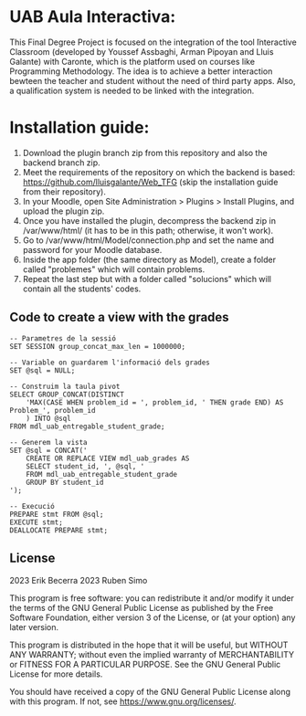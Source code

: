 # UAB Aula Interactiva:

This Final Degree Project is focused on the integration of the tool  ̈Interactive Classroom
(developed by Youssef Assbaghi, Arman Pipoyan and Lluis Galante) with Caronte, which is the 
platform used on courses like Programming Methodology. The idea is to achieve a better 
interaction bewteen the teacher and student without the need of third party apps.
Also, a qualification system is needed to be linked with the integration.


# Installation guide:

1. Download the plugin branch zip from this repository and also the backend branch zip.
2. Meet the requirements of the repository on which the backend is based: https://github.com/lluisgalante/Web_TFG (skip the installation guide from their repository).
3. In your Moodle, open Site Administration > Plugins > Install Plugins, and upload the plugin zip.
4. Once you have installed the plugin, decompress the backend zip in /var/www/html/ (it has to be in this path; otherwise, it won't work).
5. Go to /var/www/html/Model/connection.php and set the name and password for your Moodle database.
6. Inside the app folder (the same directory as Model), create a folder called "problemes" which will contain problems.
7. Repeat the last step but with a folder called "solucions" which will contain all the students' codes.

## Code to create a view with the grades ##
    -- Parametres de la sessió
    SET SESSION group_concat_max_len = 1000000;
    
    -- Variable on guardarem l'informació dels grades
    SET @sql = NULL;
    
    -- Construim la taula pivot
    SELECT GROUP_CONCAT(DISTINCT
        'MAX(CASE WHEN problem_id = ', problem_id, ' THEN grade END) AS Problem_', problem_id
        ) INTO @sql
    FROM mdl_uab_entregable_student_grade;
    
    -- Generem la vista
    SET @sql = CONCAT('
        CREATE OR REPLACE VIEW mdl_uab_grades AS
        SELECT student_id, ', @sql, '
        FROM mdl_uab_entregable_student_grade
        GROUP BY student_id
    ');
    
    -- Execució
    PREPARE stmt FROM @sql;
    EXECUTE stmt;
    DEALLOCATE PREPARE stmt;

## License ##

2023 Erik Becerra
2023 Ruben Simo

This program is free software: you can redistribute it and/or modify it under
the terms of the GNU General Public License as published by the Free Software
Foundation, either version 3 of the License, or (at your option) any later
version.

This program is distributed in the hope that it will be useful, but WITHOUT ANY
WARRANTY; without even the implied warranty of MERCHANTABILITY or FITNESS FOR A
PARTICULAR PURPOSE.  See the GNU General Public License for more details.

You should have received a copy of the GNU General Public License along with
this program.  If not, see <https://www.gnu.org/licenses/>.


